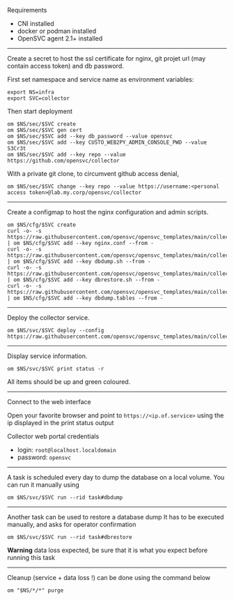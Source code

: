 Requirements
* CNI installed
* docker or podman installed
* OpenSVC agent 2.1+ installed

***

Create a secret to host the ssl certificate for nginx, git projet url (may contain access token) and db password.

First set namespace and service name as environment variables:
```
export NS=infra
export SVC=collector
```

Then start deployment

```
om $NS/sec/$SVC create
om $NS/sec/$SVC gen cert
om $NS/sec/$SVC add --key db_password --value opensvc
om $NS/sec/$SVC add --key CUSTO_WEB2PY_ADMIN_CONSOLE_PWD --value S3Cr3t
om $NS/sec/$SVC add --key repo --value https://github.com/opensvc/collector
```

With a private git clone, to circumvent github access denial,
```
om $NS/sec/$SVC change --key repo --value https://username:<personal access token>@lab.my.corp/opensvc/collector
```

***

Create a configmap to host the nginx configuration and admin scripts.

```
om $NS/cfg/$SVC create
curl -o- -s https://raw.githubusercontent.com/opensvc/opensvc_templates/main/collector/nginx.conf | om $NS/cfg/$SVC add --key nginx.conf --from -
curl -o- -s https://raw.githubusercontent.com/opensvc/opensvc_templates/main/collector/scripts/dbdump.sh | om $NS/cfg/$SVC add --key dbdump.sh --from -
curl -o- -s https://raw.githubusercontent.com/opensvc/opensvc_templates/main/collector/scripts/dbrestore.sh | om $NS/cfg/$SVC add --key dbrestore.sh --from -
curl -o- -s https://raw.githubusercontent.com/opensvc/opensvc_templates/main/collector/scripts/dbdump.tables | om $NS/cfg/$SVC add --key dbdump.tables --from -
```

***

Deploy the collector service.
```
om $NS/svc/$SVC deploy --config https://raw.githubusercontent.com/opensvc/opensvc_templates/main/collector/collector.conf
```

***

Display service information.
```
om $NS/svc/$SVC print status -r
```

All items should be up and green coloured.

***

Connect to the web interface

Open your favorite browser and point to `https://<ip.of.service>` using the ip displayed in the print status output

Collector web portal credentials
* login: `root@localhost.localdomain`
* password: `opensvc`

***

A task is scheduled every day to dump the database on a local volume.
You can run it manually using 

```
om $NS/svc/$SVC run --rid task#dbdump
```

***

Another task can be used to restore a database dump
It has to be executed manually, and asks for operator confirmation

```
om $NS/svc/$SVC run --rid task#dbrestore
```

**Warning** data loss expected, be sure that it is what you expect before running this task

***

Cleanup (service + data loss !) can be done using the command below
```
om "$NS/*/*" purge
```

